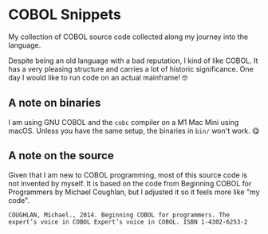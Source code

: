 # COBOL Snippets

My collection of COBOL source code collected along my journey into the language.

Despite being an old language with a bad reputation, I kind of like COBOL. It has a
very pleasing structure and carries a lot of historic significance. One day I would
like to run code on an actual mainframe! 🤓

## A note on binaries

I am using GNU COBOL and the `cobc` compiler on a M1 Mac Mini using macOS. Unless
you have the same setup, the binaries in `bin/` won't work. 😋

## A note on the source

Given that I am new to COBOL programming, most of this source code is not invented by
myself. It is based on the code from Beginning COBOL for Programmers by Michael 
Coughlan, but I adjusted it so it feels more like "my code".

```
COUGHLAN, Michael., 2014. Beginning COBOL for programmers. The expert’s voice in COBOL Expert’s voice in COBOL. ISBN 1-4302-6253-2
```
```
```
